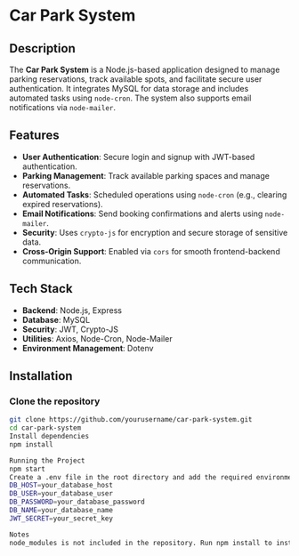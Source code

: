# Car Park System  

## Description  
The **Car Park System** is a Node.js-based application designed to manage parking reservations, track available spots, and facilitate secure user authentication. It integrates MySQL for data storage and includes automated tasks using `node-cron`. The system also supports email notifications via `node-mailer`.  

## Features  
- **User Authentication**: Secure login and signup with JWT-based authentication.  
- **Parking Management**: Track available parking spaces and manage reservations.  
- **Automated Tasks**: Scheduled operations using `node-cron` (e.g., clearing expired reservations).  
- **Email Notifications**: Send booking confirmations and alerts using `node-mailer`.  
- **Security**: Uses `crypto-js` for encryption and secure storage of sensitive data.  
- **Cross-Origin Support**: Enabled via `cors` for smooth frontend-backend communication.  

## Tech Stack  
- **Backend**: Node.js, Express  
- **Database**: MySQL  
- **Security**: JWT, Crypto-JS  
- **Utilities**: Axios, Node-Cron, Node-Mailer  
- **Environment Management**: Dotenv  

## Installation  

### Clone the repository  
```bash
git clone https://github.com/yourusername/car-park-system.git
cd car-park-system
Install dependencies
npm install

Running the Project
npm start
Create a .env file in the root directory and add the required environment variables
DB_HOST=your_database_host  
DB_USER=your_database_user  
DB_PASSWORD=your_database_password  
DB_NAME=your_database_name  
JWT_SECRET=your_secret_key  

Notes
node_modules is not included in the repository. Run npm install to install dependencies.
